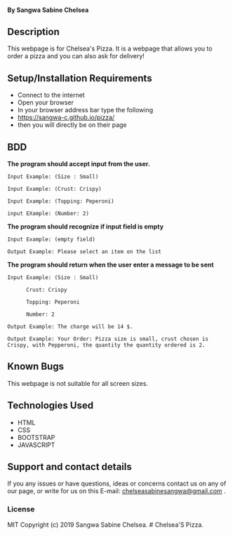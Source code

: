 #### By **Sangwa Sabine Chelsea**

## Description
This webpage is for Chelsea's Pizza. It is a webpage  that allows you to order a pizza and you can also ask for delivery!

## Setup/Installation Requirements
* Connect to the internet
* Open your browser
* In your browser address bar type the following
* https://sangwa-c.github.io/pizza/
* then you will directly be on their page

## BDD

**The program should accept input from the user.**

    Input Example: (Size : Small)

    Input Example: (Crust: Crispy)

    Input Example: (Topping: Peperoni)
    
    input EXample: (Number: 2)

**The program should recognize if input field is empty**

    Input Example: (empty field)

    Output Example: Please select an item on the list

**The program should return when the user enter a message to be sent**

    Input Example: (Size : Small)

          Crust: Crispy

          Topping: Peperoni

          Number: 2

    Output Example: The charge will be 14 $.      

    Output Example: Your Order: Pizza size is small, crust chosen is Crispy, with Pepperoni, the quantity the quantity ordered is 2.



## Known Bugs
This webpage is not suitable for all screen sizes.

## Technologies Used
* HTML 
* CSS
* BOOTSTRAP
* JAVASCRIPT

## Support and contact details
If you any issues or have questions, ideas or concerns contact us on any of our page, or write for us on this E-mail: chelseasabinesangwa@gmail.com .
### License
MIT Copyright (c) 2019 Sangwa Sabine Chelsea. # Chelsea'S Pizza. 